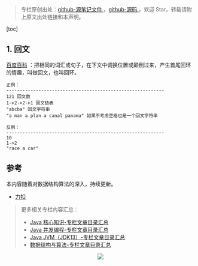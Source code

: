 > 专栏原创出处：[github-源笔记文件 ](https://github.com/GourdErwa/review-notes) ，[github-源码 ](https://github.com/GourdErwa/leetcode)，欢迎 Star，转载请附上原文出处链接和本声明。

[toc]

## 1. 回文
[百度百科](https://baike.baidu.com/item/%E5%9B%9E%E6%96%87/199585?fr=aladdin) ：把相同的词汇或句子，在下文中调换位置或颠倒过来，产生首尾回环的情趣，叫做回文，也叫回环。

```
正例：
-----------------------------------------------------------
121 回文数
1->2->2->1 回文链表
"abcba" 回文字符串
"a man a plan a canal panama" 如果不考虑空格也是一个回文字符串

反例：
-----------------------------------------------------------
10
1->2 
"race a car"
```

## 参考
本内容随着对数据结构算法的深入，持续更新。

- [力扣 ](https://leetcode-cn.com/)

> 更多相关专栏内容汇总：
>- [Java 核心知识-专栏文章目录汇总 ](https://gourderwa.blog.csdn.net/article/details/104020339)
>- [Java 并发编程-专栏文章目录汇总 ](https://blog.csdn.net/xiaohulunb/article/details/103594468)
>- [Java JVM（JDK13）-专栏文章目录汇总 ](https://blog.csdn.net/xiaohulunb/article/details/103828570)
>- [数据结构与算法-专栏文章目录汇总 ](https://blog.csdn.net/xiaohulunb/article/details/104368031)

<div align="center">
    <img src="https://blog-review-notes.oss-cn-beijing.aliyuncs.com/gourderwa.footer.jpeg">
</div>
